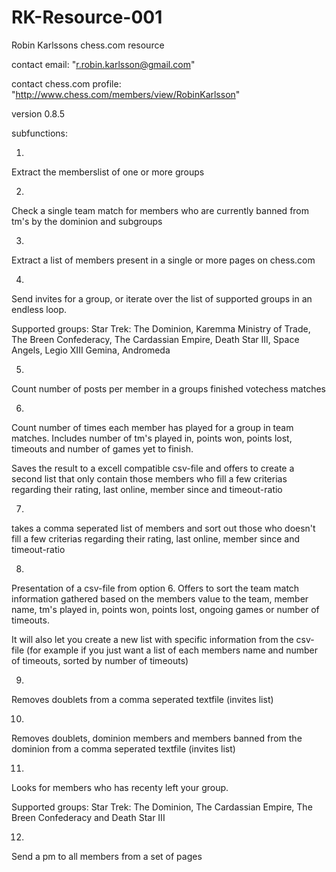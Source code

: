 RK-Resource-001
===============

Robin Karlssons chess.com resource 

contact email: "r.robin.karlsson@gmail.com"

contact chess.com profile: "http://www.chess.com/members/view/RobinKarlsson"

version 0.8.5


subfunctions:

1.

Extract the memberslist of one or more groups

 

2.

Check a single team match for members who are currently banned from tm's by the dominion and subgroups

 

3.

Extract a list of members present in a single or more pages on chess.com

 

4.

Send invites for a group, or iterate over the list of supported groups in an endless loop.

Supported groups: Star Trek: The Dominion, Karemma Ministry of Trade, The Breen Confederacy, The Cardassian Empire, Death Star III, Space Angels, Legio XIII Gemina, Andromeda

 

5.

Count number of posts per member in a groups finished votechess matches

 

6.

Count number of times each member has played for a group in team matches. Includes number of tm's played in, points won, points lost, timeouts and number of games yet to finish.

Saves the result to a excell compatible csv-file and offers to create a second list that only contain those members who fill a few criterias regarding their rating, last online, member since and timeout-ratio

 

7.

takes a comma seperated list of members and sort out those who doesn't fill a few criterias regarding their rating, last online, member since and timeout-ratio

 

8.

Presentation of a csv-file from option 6. Offers to sort the team match information gathered based on the members value to the team, member name, tm's played in, points won, points lost, ongoing games or number of timeouts.

It will also let you create a new list with specific information from the csv-file (for example if you just want a list of each members name and number of timeouts, sorted by number of timeouts)

 

9.

Removes doublets from a comma seperated textfile (invites list)

 

10.

Removes doublets, dominion members and members banned from the dominion from a comma seperated textfile (invites list)

 

11.

Looks for members who has recenty left your group.

Supported groups: Star Trek: The Dominion, The Cardassian Empire, The Breen Confederacy and Death Star III


12.
Send a pm to all members from a set of pages
